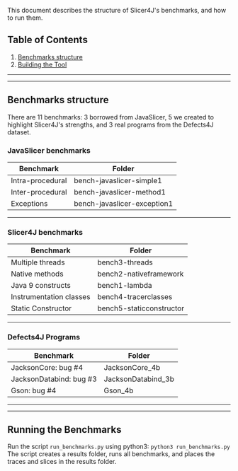
This document describes the structure of Slicer4J's benchmarks, and how to run them.

## Table of Contents
1. [Benchmarks structure](#Benchmarks-structure)
2. [Building the Tool](#Building-the-Tool)

---
---

## Benchmarks structure
  There are 11 benchmarks: 3 borrowed from JavaSlicer, 5 we created to highlight Slicer4J's strengths, and 3 real programs from the Defects4J dataset. 


### JavaSlicer benchmarks


<table class="tg">
    <thead>
        <tr>
            <th class="tg-73oq">Benchmark</th>
            <th class="tg-73oq">Folder</th>
        </tr>
    </thead>
    <tbody>
        <tr>
            <td class="tg-73oq">Intra-procedural</td>
            <td class="tg-73oq">bench-javaslicer-simple1</td>
        </tr>
        <tr>
            <td class="tg-73oq">Inter-procedural</td>
            <td class="tg-73oq">bench-javaslicer-method1</td>
        </tr>
        <tr>
            <td class="tg-73oq">Exceptions</td>
            <td class="tg-73oq">bench-javaslicer-exception1</td>
        </tr>
    </tbody>
</table>

---

### Slicer4J benchmarks

<table>
    <thead>
        <tr>
            <th class="tg-73oq">Benchmark</th>
            <th class="tg-73oq">Folder</th>
        </tr>
    </thead>
    <tbody>
        <tr>
            <td class="tg-73oq">Multiple threads</td>
            <td class="tg-73oq">bench3-threads</td>
        </tr>
        <tr>
            <td class="tg-73oq">Native methods</td>
            <td class="tg-73oq">bench2-nativeframework</td>
        </tr>
        <tr>
            <td class="tg-73oq">Java 9 constructs</td>
            <td class="tg-73oq">bench1-lambda</td>
        </tr>
        <tr>
            <td class="tg-73oq">Instrumentation classes</td>
            <td class="tg-73oq">bench4-tracerclasses</td>
        </tr>
        <tr>
            <td class="tg-73oq">Static Constructor</td>
            <td class="tg-73oq">bench5-staticconstructor</td>
        </tr>
    </tbody>
</table>

---

### Defects4J Programs

<table class="tg">
<thead>
    <tr>
        <th class="tg-73oq">Benchmark</th>
        <th class="tg-73oq">Folder</th>
    </tr>
</thead>
<tbody>
    <tr>
        <td class="tg-73oq">JacksonCore: bug #4</td>
        <td class="tg-73oq">JacksonCore_4b</td>
    </tr>
    <tr>
        <td class="tg-73oq">JacksonDatabind: bug #3</td>
        <td class="tg-73oq">JacksonDatabind_3b</td>
    </tr>
    <tr>
        <td class="tg-73oq">Gson: bug #4</td>
        <td class="tg-73oq">Gson_4b</td>
    </tr>
</tbody>
</table>

---
---

## Running the Benchmarks

Run the script <code>run_benchmarks.py</code> using python3: <code>python3 run_benchmarks.py</code> <br>
The script creates a results folder, runs all benchmarks, and places the traces and slices in the results folder.
